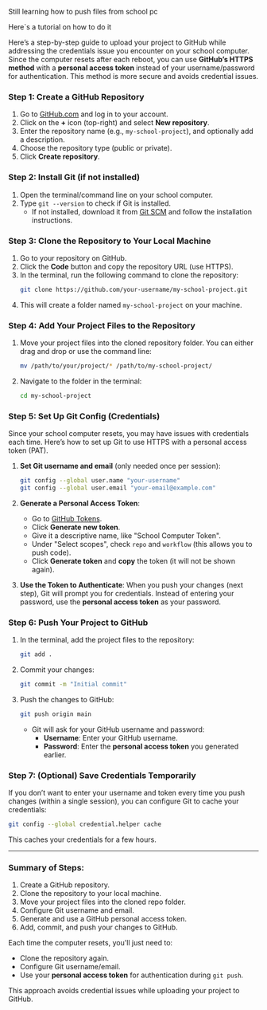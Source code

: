 Still learning how to push files from school pc

Here`s a tutorial on how to do it 

Here’s a step-by-step guide to upload your project to GitHub while addressing the credentials issue you encounter on your school computer. Since the computer resets after each reboot, you can use **GitHub’s HTTPS method** with a **personal access token** instead of your username/password for authentication. This method is more secure and avoids credential issues.

### Step 1: Create a GitHub Repository
1. Go to [GitHub.com](https://github.com) and log in to your account.
2. Click on the **+** icon (top-right) and select **New repository**.
3. Enter the repository name (e.g., `my-school-project`), and optionally add a description.
4. Choose the repository type (public or private).
5. Click **Create repository**.

### Step 2: Install Git (if not installed)
1. Open the terminal/command line on your school computer.
2. Type `git --version` to check if Git is installed.
   - If not installed, download it from [Git SCM](https://git-scm.com/) and follow the installation instructions.

### Step 3: Clone the Repository to Your Local Machine
1. Go to your repository on GitHub.
2. Click the **Code** button and copy the repository URL (use HTTPS).
3. In the terminal, run the following command to clone the repository:
   ```bash
   git clone https://github.com/your-username/my-school-project.git
   ```
4. This will create a folder named `my-school-project` on your machine.

### Step 4: Add Your Project Files to the Repository
1. Move your project files into the cloned repository folder. You can either drag and drop or use the command line:
   ```bash
   mv /path/to/your/project/* /path/to/my-school-project/
   ```
   
2. Navigate to the folder in the terminal:
   ```bash
   cd my-school-project
   ```

### Step 5: Set Up Git Config (Credentials)
Since your school computer resets, you may have issues with credentials each time. Here’s how to set up Git to use HTTPS with a personal access token (PAT).

1. **Set Git username and email** (only needed once per session):
   ```bash
   git config --global user.name "your-username"
   git config --global user.email "your-email@example.com"
   ```

2. **Generate a Personal Access Token**:
   - Go to [GitHub Tokens](https://github.com/settings/tokens).
   - Click **Generate new token**.
   - Give it a descriptive name, like "School Computer Token".
   - Under "Select scopes", check `repo` and `workflow` (this allows you to push code).
   - Click **Generate token** and **copy** the token (it will not be shown again).

3. **Use the Token to Authenticate**:
   When you push your changes (next step), Git will prompt you for credentials. Instead of entering your password, use the **personal access token** as your password.

### Step 6: Push Your Project to GitHub
1. In the terminal, add the project files to the repository:
   ```bash
   git add .
   ```
2. Commit your changes:
   ```bash
   git commit -m "Initial commit"
   ```
3. Push the changes to GitHub:
   ```bash
   git push origin main
   ```
   - Git will ask for your GitHub username and password:
     - **Username**: Enter your GitHub username.
     - **Password**: Enter the **personal access token** you generated earlier.

### Step 7: (Optional) Save Credentials Temporarily
If you don’t want to enter your username and token every time you push changes (within a single session), you can configure Git to cache your credentials:
```bash
git config --global credential.helper cache
```
This caches your credentials for a few hours.

---

### Summary of Steps:
1. Create a GitHub repository.
2. Clone the repository to your local machine.
3. Move your project files into the cloned repo folder.
4. Configure Git username and email.
5. Generate and use a GitHub personal access token.
6. Add, commit, and push your changes to GitHub.

Each time the computer resets, you'll just need to:
- Clone the repository again.
- Configure Git username/email.
- Use your **personal access token** for authentication during `git push`.

This approach avoids credential issues while uploading your project to GitHub.
